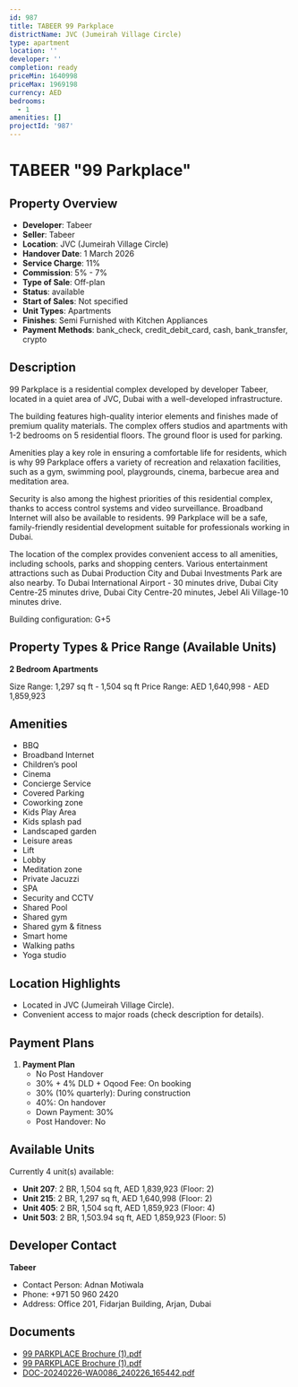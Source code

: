 ```yaml
---
id: 987
title: TABEER 99 Parkplace
districtName: JVC (Jumeirah Village Circle)
type: apartment
location: ''
developer: ''
completion: ready
priceMin: 1640998
priceMax: 1969198
currency: AED
bedrooms:
  - 1
amenities: []
projectId: '987'
---
```


# TABEER "99 Parkplace"

## Property Overview
- **Developer**: Tabeer
- **Seller**: Tabeer
- **Location**: JVC (Jumeirah Village Circle)
- **Handover Date**: 1 March 2026
- **Service Charge**: 11%
- **Commission**: 5% - 7%
- **Type of Sale**: Off-plan
- **Status**: available
- **Start of Sales**: Not specified
- **Unit Types**: Apartments
- **Finishes**: Semi Furnished with Kitchen Appliances
- **Payment Methods**: bank_check, credit_debit_card, cash, bank_transfer, crypto

## Description
99 Parkplace is a residential complex developed by developer Tabeer, located in a quiet area of JVC, Dubai with a well-developed infrastructure. 

The building features high-quality interior elements and finishes made of premium quality materials. The complex offers studios and apartments with 1-2 bedrooms on 5 residential floors. The ground floor is used for parking. 

Amenities play a key role in ensuring a comfortable life for residents, which is why 99 Parkplace offers a variety of recreation and relaxation facilities, such as a gym, swimming pool, playgrounds, cinema, barbecue area and meditation area. 

Security is also among the highest priorities of this residential complex, thanks to access control systems and video surveillance. Broadband Internet will also be available to residents. 99 Parkplace will be a safe, family-friendly residential development suitable for professionals working in Dubai. 

The location of the complex provides convenient access to all amenities, including schools, parks and shopping centers. Various entertainment attractions such as Dubai Production City and Dubai Investments Park are also nearby. To Dubai International Airport - 30 minutes drive, Dubai City Centre-25 minutes drive, Dubai City Centre-20 minutes, Jebel Ali Village-10 minutes drive.

Building configuration: G+5

## Property Types & Price Range (Available Units)
**2 Bedroom Apartments**

Size Range: 1,297 sq ft - 1,504 sq ft
Price Range: AED 1,640,998 - AED 1,859,923

## Amenities
- BBQ
- Broadband Internet
- Children’s pool
- Cinema
- Concierge Service
- Covered Parking
- Coworking zone
- Kids Play Area
- Kids splash pad
- Landscaped garden
- Leisure areas
- Lift
- Lobby
- Meditation zone
- Private Jacuzzi
- SPA
- Security and CCTV
- Shared Pool
- Shared gym
- Shared gym & fitness
- Smart home
- Walking paths
- Yoga studio

## Location Highlights
- Located in JVC (Jumeirah Village Circle).
- Convenient access to major roads (check description for details).

## Payment Plans
1. **Payment Plan**
   - No Post Handover
   - 30% + 4% DLD + Oqood Fee: On booking
   - 30% (10% quarterly): During construction
   - 40%: On handover
   - Down Payment: 30%
   - Post Handover: No

## Available Units
Currently 4 unit(s) available:
- **Unit 207**: 2 BR, 1,504 sq ft, AED 1,839,923 (Floor: 2)
- **Unit 215**: 2 BR, 1,297 sq ft, AED 1,640,998 (Floor: 2)
- **Unit 405**: 2 BR, 1,504 sq ft, AED 1,859,923 (Floor: 4)
- **Unit 503**: 2 BR, 1,503.94 sq ft, AED 1,859,923 (Floor: 5)

## Developer Contact
**Tabeer**
- Contact Person: Adnan Motiwala
- Phone: +971 50 960 2420
- Address: Office 201, Fidarjan Building, Arjan, Dubai

## Documents
- [99 PARKPLACE Brochure (1).pdf](https://cdn.geniemap.net/2024/02/28/Acea02Ks5A2HvWx7A7BYI5AEqjzheSZMcjjmpYWI.pdf)
- [99 PARKPLACE Brochure (1).pdf](https://cdn.geniemap.net/2024/02/28/Acea02Ks5A2HvWx7A7BYI5AEqjzheSZMcjjmpYWI.pdf)
- [DOC-20240226-WA0086_240226_165442.pdf](https://cdn.geniemap.net/2024/05/16/9zQIFQVztLMhNhhhdwFPDdWt7kl80EjYtp4bnHNf.pdf)
